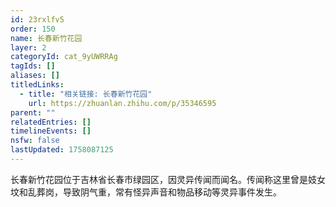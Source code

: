 ```yaml
---
id: 23rxlfv5
order: 150
name: 长春新竹花园
layer: 2
categoryId: cat_9yUWRRAg
tagIds: []
aliases: []
titledLinks:
  - title: "相关链接: 长春新竹花园"
    url: https://zhuanlan.zhihu.com/p/35346595
parent: ""
relatedEntries: []
timelineEvents: []
nsfw: false
lastUpdated: 1758087125
---
```


长春新竹花园位于吉林省长春市绿园区，因灵异传闻而闻名。传闻称这里曾是妓女坟和乱葬岗，导致阴气重，常有怪异声音和物品移动等灵异事件发生。